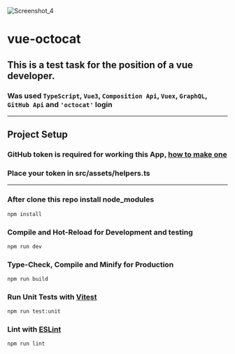 ![Screenshot_4](https://github.com/GeorgiyBeloklokov/vue-octocat/assets/77876368/dee89a71-b849-4ae0-ba8b-1b947694a910)

# vue-octocat

## This is a test task for the position of a vue developer. 
### Was used  `TypeScript`, `Vue3`, `Composition Api`, `Vuex`, `GraphQL`, `GitHub Api` and `'octocat'` login 
---
## Project Setup
### GitHub token is required for working this App, [how to make one](https://docs.github.com/en/authentication/keeping-your-account-and-data-secure/managing-your-personal-access-tokens)

### Place your token in src/assets/helpers.ts
---

### After clone this repo install node_modules
```sh
npm install
```

### Compile and Hot-Reload for Development and testing

```sh
npm run dev
```

### Type-Check, Compile and Minify for Production

```sh
npm run build
```

### Run Unit Tests with [Vitest](https://vitest.dev/)

```sh
npm run test:unit
```

### Lint with [ESLint](https://eslint.org/)

```sh
npm run lint
```

